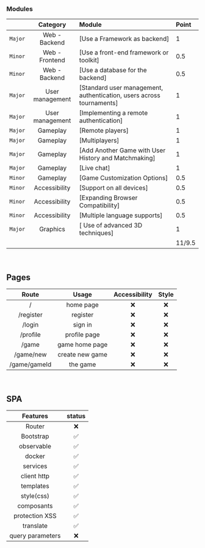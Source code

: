 <br>

### Modules

|    |           Category           | Module | Point |
| :-----: | :--------------------------: | :----- | :------ |
| `Major` | Web - Backend                          | [Use a Framework as backend] | 1 |
| `Minor` | Web - Frontend                          | [Use a front-end framework or toolkit] | 0.5 |
| `Minor` | Web - Backend                          | [Use a database for the backend] | 0.5 |
| `Major` | User management                          | [Standard user management, authentication, users across tournaments] | 1 |
| `Major` | User management                          | [Implementing a remote authentication] | 1 |
| `Major` | Gameplay                          | [Remote players] | 1 |
| `Major` | Gameplay                          | [Multiplayers] | 1 |
| `Major` | Gameplay                          | [Add Another Game with User History and Matchmaking] | 1 |
| `Major` | Gameplay                          | [Live chat] | 1 |
| `Minor` | Gameplay                         | [Game Customization Options] | 0.5 |
| `Minor` | Accessibility                         | [Support on all devices] | 0.5 |
| `Minor` | Accessibility                         | [Expanding Browser Compatibility] | 0.5 |
| `Minor` | Accessibility                         | [Multiple language supports] | 0.5 |
| `Major` | Graphics                         | [ Use of advanced 3D techniques] | 1 |
| | | | 11/9.5 |

<br>

## Pages

| Route | Usage | Accessibility | Style |
| :---: | :---: | :-----------: | :---: |
| / | home page | &#10060; | &#10060; |
| /register | register | &#10060; | &#10060; |
| /login | sign in | &#10060; | &#10060; |
| /profile | profile page | &#10060; | &#10060; |
| /game | game home page | &#10060; | &#10060; |
| /game/new | create new game | &#10060; | &#10060; |
| /game/gameId | the game | &#10060; | &#10060; |

<br>

## SPA

| Features | status |
| :-------:| :----: |
| Router | &#10060; |
| Bootstrap | &#9989; |
| observable | &#9989; |
| docker | &#9989; |
| services | &#9989; |
| client http | &#9989; |
| templates | &#9989; |
| style(css) | &#9989; |
| composants | &#9989; |
| protection XSS | &#9989; |
| translate | &#9989; |
| query parameters | &#10060; |

<br>
